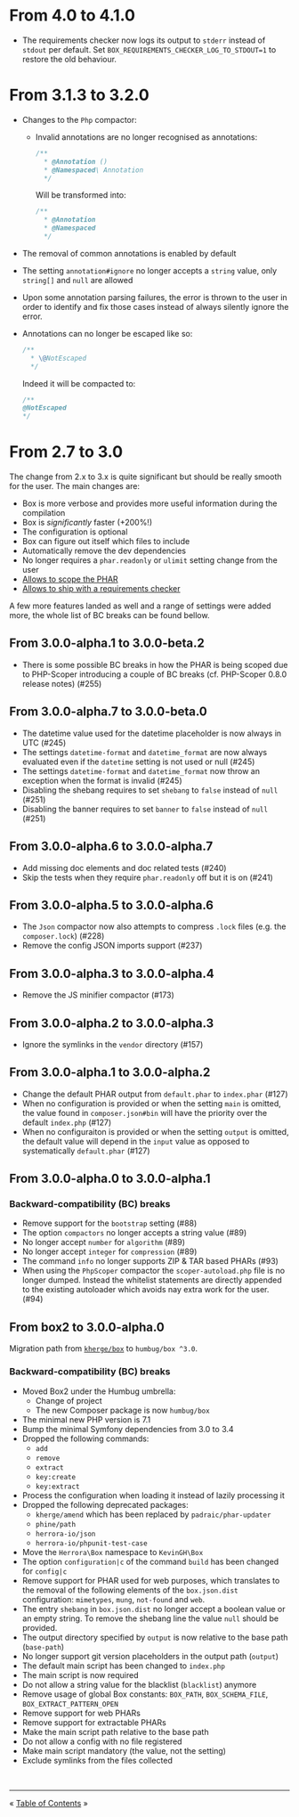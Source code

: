 
# From 4.0 to 4.1.0

- The requirements checker now logs its output to `stderr` instead of `stdout` per default. Set `BOX_REQUIREMENTS_CHECKER_LOG_TO_STDOUT=1` to restore the old behaviour.


# From 3.1.3 to 3.2.0

- Changes to the `Php` compactor:
    - Invalid annotations are no longer recognised as annotations:
        ```php
        /**
          * @Annotation ()
          * @Namespaced\ Annotation
          */
        ```
        
        Will be transformed into:
        
        ```php
        /**
          * @Annotation
          * @Namespaced
          */
        ```
- The removal of common annotations is enabled by default
- The setting `annotation#ignore` no longer accepts a `string` value, only `string[]` and `null` are allowed
- Upon some annotation parsing failures, the error is thrown to the user in order to identify and fix those cases
  instead of always silently ignore the error.
- Annotations can no longer be escaped like so:

    ```php
    /**
      * \@NotEscaped
      */
    ```
    
    Indeed it will be compacted to:
    
    ```php
    /**
    @NotEscaped
    */
    ```


# From 2.7 to 3.0

The change from 2.x to 3.x is quite significant but should be really smooth for the user. The main changes are:

- Box is more verbose and provides more useful information during the compilation
- Box is _significantly_ faster (+200%!)
- The configuration is optional
- Box can figure out itself which files to include
- Automatically remove the dev dependencies
- No longer requires a `phar.readonly` or `ulimit` setting change from the user
- [Allows to scope the PHAR](doc/code-isolation.md#phar-code-isolation)
- [Allows to ship with a requirements checker](doc/requirement-checker.md#requirements-checker) 


A few more features landed as well and a range of settings were added more, the whole list of BC breaks can be found
bellow.


## From 3.0.0-alpha.1 to 3.0.0-beta.2

- There is some possible BC breaks in how the PHAR is being scoped due to PHP-Scoper introducing a couple of BC breaks (cf. PHP-Scoper 0.8.0 release notes) (#255)

## From 3.0.0-alpha.7 to 3.0.0-beta.0

- The datetime value used for the datetime placeholder is now always in UTC (#245)
- The settings `datetime-format` and `datetime_format` are now always evaluated even if the `datetime` setting is not used or null (#245)
- The settings `datetime-format` and `datetime_format` now throw an exception when the format is invalid (#245)
- Disabling the shebang requires to set `shebang` to `false` instead of `null` (#251)
- Disabling the banner requires to set `banner` to `false` instead of `null` (#251)


## From 3.0.0-alpha.6 to 3.0.0-alpha.7

- Add missing doc elements and doc related tests (#240)
- Skip the tests when they require `phar.readonly` off but it is on (#241)


## From 3.0.0-alpha.5 to 3.0.0-alpha.6

- The `Json` compactor now also attempts to compress `.lock` files (e.g. the `composer.lock`) (#228)
- Remove the config JSON imports support (#237)


## From 3.0.0-alpha.3 to 3.0.0-alpha.4

- Remove the JS minifier compactor (#173)


## From 3.0.0-alpha.2 to 3.0.0-alpha.3

- Ignore the symlinks in the `vendor` directory (#157)


## From 3.0.0-alpha.1 to 3.0.0-alpha.2

- Change the default PHAR output from `default.phar` to `index.phar` (#127)
- When no configuration is provided or when the setting `main` is omitted, the value found in `composer.json#bin` will have the priority
  over the default `index.php` (#127)
- When no configuraiton is provided or when the setting `output` is omitted, the default value will depend in the `input` value as opposed
  to systematically `default.phar` (#127)


## From 3.0.0-alpha.0 to 3.0.0-alpha.1

### Backward-compatibility (BC) breaks

- Remove support for the `bootstrap` setting (#88)
- The option `compactors` no longer accepts a string value (#89)
- No longer accept `number` for `algorithm` (#89)
- No longer accept `integer` for `compression` (#89)
- The command `info` no longer supports ZIP & TAR based PHARs (#93)
- When using the `PhpScoper` compactor the `scoper-autoload.php` file is no longer dumped. Instead the whitelist statements are directly
  appended to the existing autoloader which avoids nay extra work for the user. (#94)


## From box2 to 3.0.0-alpha.0

Migration path from [`kherge/box`][box2] to `humbug/box ^3.0`.


### Backward-compatibility (BC) breaks

- Moved Box2 under the Humbug umbrella:
    - Change of project
    - The new Composer package is now `humbug/box`
- The minimal new PHP version is 7.1
- Bump the minimal Symfony dependencies from 3.0 to 3.4
- Dropped the following commands:
    - `add`
    - `remove`
    - `extract`
    - `key:create`
    - `key:extract`
- Process the configuration when loading it instead of lazily processing it
- Dropped the following deprecated packages:
    - `kherge/amend` which has been replaced by `padraic/phar-updater`
    - `phine/path`
    - `herrora-io/json`
    - `herrora-io/phpunit-test-case`
- Move the `Herrora\Box` namespace to `KevinGH\Box`
- The option `configuration|c` of the command `build` has been changed for `config|c`
- Remove support for PHAR used for web purposes, which translates to the removal of the following elements of the
  `box.json.dist` configuration: `mimetypes`, `mung`, `not-found` and `web`.
- The entry `shebang` in `box.json.dist` no longer accept a boolean value or an empty string. To remove the shebang line
  the value `null` should be provided.
- The output directory specified by `output` is now relative to the base path (`base-path`)
- No longer support git version placeholders in the output path (`output`)
- The default main script has been changed to `index.php`
- The main script is now required
- Do not allow a string value for the blacklist (`blacklist`) anymore
- Remove usage of global Box constants: `BOX_PATH`, `BOX_SCHEMA_FILE`, `BOX_EXTRACT_PATTERN_OPEN`
- Remove support for web PHARs
- Remove support for extractable PHARs
- Make the main script path relative to the base path
- Do not allow a config with no file registered
- Make main script mandatory (the value, not the setting)
- Exclude symlinks from the files collected


<br />
<hr />


« [Table of Contents](README.md#table-of-contents) »


[box2]: https://github.com/box-project/box2
